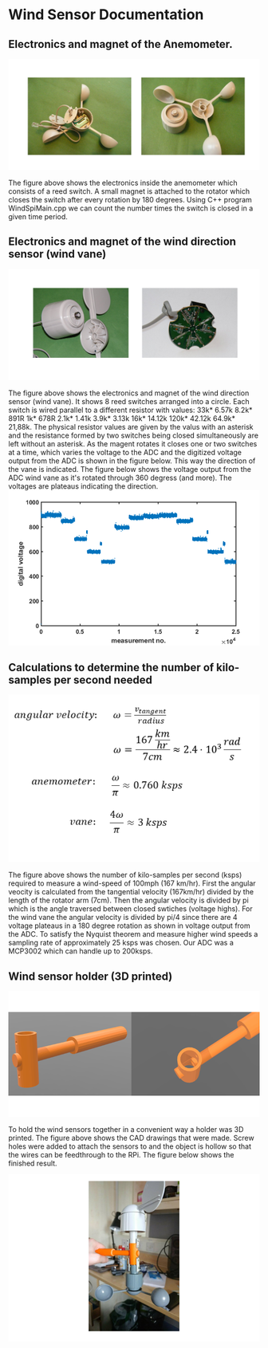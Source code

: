 # Wind Sensor Documentation

## Electronics and magnet of the Anemometer.
![Figure 1. Inner Electronics and magnet of the Anemometer.!](https://github.com/pdh001/umbrella/blob/master/Wind%20Sensor%20Documentation/AnemometerElectronics.png)

The figure above shows the electronics inside the anemometer which consists of a reed switch. A small magnet is attached to the rotator which closes the switch after every rotation by 180 degrees. Using C++ program WindSpiMain.cpp we can count the number times the switch is closed in a given time period.

## Electronics and magnet of the wind direction sensor (wind vane)
![Figure 2. Inner Electronics and magnet of the wind direction sensor (wind vane).!](https://github.com/pdh001/umbrella/blob/master/Wind%20Sensor%20Documentation/Wind%20Direction%20Sensors%20Electronics.png) 

The figure above shows the electronics and magnet of the wind direction sensor (wind vane). It shows 8 reed switches arranged into a circle. Each switch is wired parallel to a different resistor with values:	
33k*
6.57k
8.2k*
891R
1k*
678R
2.1k*
1.41k
3.9k*
3.13k
16k*
14.12k
120k*
42.12k
64.9k*
21,88k.	
The physical resistor values are given by the valus with an asterisk and the resistance formed by two switches being closed simultaneously are left without an asterisk. As the magent rotates it closes one or two switches at a time, which varies the voltage to the ADC and the digitized voltage output from the ADC is shown in the figure below. This way the direction of the vane is indicated. The figure below shows the voltage output from the ADC wind vane as it's rotated through 360 degress (and more). The voltages are plateaus indicating the direction.
![Figure 3. Voltage output from the wind vane as the rotator is turned through more than 360 degrees.!](https://github.com/pdh001/umbrella/blob/master/Wind%20Sensor%20Documentation/ADCVoltage.png)

## Calculations to determine the number of kilo-samples per second needed

![Figure 4. Calculations to determine the number of kilo-samples per secend needed.!](https://github.com/pdh001/umbrella/blob/master/Wind%20Sensor%20Documentation/ksps_calculations.png)

The figure above shows the number of kilo-samples per second (ksps) required to measure a wind-speed of 100mph (167 km/hr). First the angular veocity is calculated from the tangential velocity (167km/hr) divided by the length of the rotator arm (7cm). Then the angular velocity is divided by pi which is the angle traversed between closed swtiches (voltage highs). For the wind vane the angular velocity is divided by pi/4 since there are 4 voltage plateaus in a 180 degree rotation as shown in voltage output from the ADC. To satisfy the Nyquist theorem and measure higher wind speeds a sampling rate of approximately 25 ksps was chosen. Our ADC was a MCP3002 which can handle up to 200ksps. 
## Wind sensor holder (3D printed)
![Figure 5. CAD designs of wind sensor holder.](https://github.com/pdh001/umbrella/blob/master/Wind%20Sensor%20Documentation/WSHolder3.png)

To hold the wind sensors together in a convenient way a holder was 3D printed. The figure above shows the CAD drawings that were made. Screw holes were added to attach the sensors to and the object is hollow so that the wires can be feedthrough to the RPi. The figure below shows the finished result.

![Figure 6. Three-D printed wind sensor holder.](https://github.com/pdh001/umbrella/blob/master/Wind%20Sensor%20Documentation/WindSensorHolder.png)
